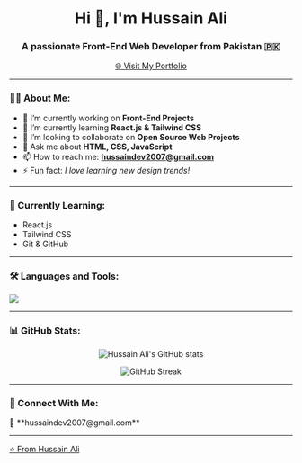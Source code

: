 <h1 align="center">Hi 👋, I'm Hussain Ali</h1>
<h3 align="center">A passionate Front-End Web Developer from Pakistan 🇵🇰</h3>

<p align="center">
  <a href="https://your-portfolio.netlify.app" target="_blank">
    🌐 Visit My Portfolio
  </a>
</p>

---

### 👨‍💻 About Me:
- 🔭 I’m currently working on **Front-End Projects**
- 🌱 I’m currently learning **React.js & Tailwind CSS**
- 👯 I’m looking to collaborate on **Open Source Web Projects**
- 💬 Ask me about **HTML, CSS, JavaScript**
- 📫 How to reach me: **hussaindev2007@gmail.com**
- ⚡ Fun fact: *I love learning new design trends!*

---

### 🧠 Currently Learning:
- React.js  
- Tailwind CSS  
- Git & GitHub  

---

### 🛠️ Languages and Tools:
<p align="left">
  <img src="https://skillicons.dev/icons?i=html,css,js,react,tailwind,git,github,vscode" />
</p>

---

### 📊 GitHub Stats:
<p align="center">
  <img src="https://github-readme-stats.vercel.app/api?username=HussainAli&show_icons=true&theme=tokyonight" alt="Hussain Ali's GitHub stats" />
</p>

<p align="center">
  <img src="https://github-readme-streak-stats.herokuapp.com/?user=HussainAli&theme=tokyonight" alt="GitHub Streak" />
</p>

---

### 🤝 Connect With Me:
<p align="left">
  📧 **hussaindev2007@gmail.com**
   <a href="[https://your-portfolio.netlify.app](https://www.linkedin.com/in/hussain-developer-46517238a/)" target="_blank">
</p>

---

⭐️ From [Hussain Ali](https://github.com/Hussaindev2007-png)
